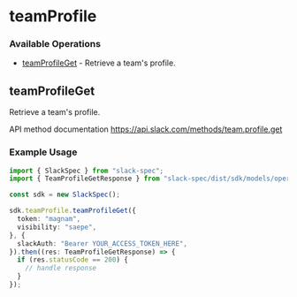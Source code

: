 # teamProfile

### Available Operations

* [teamProfileGet](#teamprofileget) - Retrieve a team's profile.

## teamProfileGet

Retrieve a team's profile.

API method documentation
<https://api.slack.com/methods/team.profile.get>

### Example Usage

```typescript
import { SlackSpec } from "slack-spec";
import { TeamProfileGetResponse } from "slack-spec/dist/sdk/models/operations";

const sdk = new SlackSpec();

sdk.teamProfile.teamProfileGet({
  token: "magnam",
  visibility: "saepe",
}, {
  slackAuth: "Bearer YOUR_ACCESS_TOKEN_HERE",
}).then((res: TeamProfileGetResponse) => {
  if (res.statusCode == 200) {
    // handle response
  }
});
```
